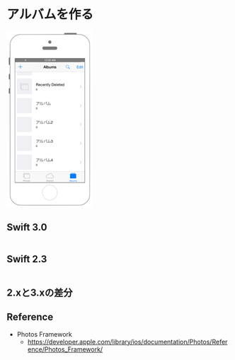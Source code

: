 # アルバムを作る

![Preview photokit001](./img/PhotoKit002.png)

## Swift 3.0

```swift
```

## Swift 2.3

```swift
```

## 2.xと3.xの差分

## Reference

* Photos Framework
    * https://developer.apple.com/library/ios/documentation/Photos/Reference/Photos_Framework/
